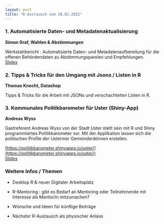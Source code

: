 ```yaml
---
layout: post
title: "R Austausch vom 28.02.2022"
---
```


### 1. Automatisierte Daten- und Metadatenaktualisierung

__Simon Graf, Wahlen & Abstimmungen__

Werkstattbericht : Automatisierte Daten- und Metadatenaufbereitung für die offenen Behördendaten zu Abstimmungsparolen und Empfehlungen.   
[Slides](https://docs.google.com/presentation/d/1Hu_-JpOFnSqhpDpF1GRg68yAK4GyAiS3yo7UYC_QLk0/edit#slide=id.g114b595dd69_0_305)

### 2. Tipps & Tricks für den Umgang mit Jsons / Listen in R ###

__Thomas Knecht, Datashop__

Tipps & Tricks für die Arbeit mit JSONs und verschachtelten Listen in R.

### 3. Kommunales Politikbarometer für Uster (Shiny-App) ###

__Andreas Wyss__

Gastreferent Andreas Wyss von der Stadt Uster stellt sein mit R und Shiny programmiertes Politikbarometer vor. Mit der Applikation lassen sich die politischen Profile der Ustermer Gemeinderätinnen erstellen.

[https://politikbarometer.shinyapps.io/uster/](https://politikbarometer.shinyapps.io/uster/)  
[Slides](https://docs.google.com/presentation/d/1-zeFbMvIULItM6hhZbNk-qs-Mrh-Fc61gc8IkKDJPBQ/edit)

### Weitere Infos / Themen

- Desktop R & neuer Digitaler Arbeitsplatz 

- R-Mentoring : gibt es Bedarf an Mentoring oder Teilnehmende mit Interesse als Mentor/in mitzumachen? 

- Wünsche und Ideen für künftige Beiträge

- Nächster R-Austausch als physischer Anlass
